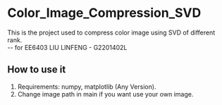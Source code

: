 # Color_Image_Compression_SVD
This is the project used to compress color image using SVD of different rank.  
-- for EE6403 LIU LINFENG - G2201402L

## How to use it
1. Requirements: numpy, matplotlib (Any Version).
2. Change image path in main if you want use your own image.
